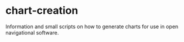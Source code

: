 # chart-creation
Information and small scripts on how to generate charts for use in open navigational software.
